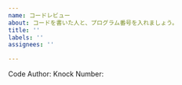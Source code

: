 ```yaml
---
name: コードレビュー
about: コードを書いた人と、プログラム番号を入れましょう。
title: ''
labels: ''
assignees: ''

---
```


Code Author: 
Knock Number:

